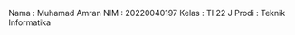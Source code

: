 Nama : Muhamad Amran
NIM : 20220040197
Kelas : TI 22 J
Prodi : Teknik Informatika






<!---
Rannn06/Rannn06 is a ✨ special ✨ repository because its `README.md` (this file) appears on your GitHub profile.
You can click the Preview link to take a look at your changes.
--->
